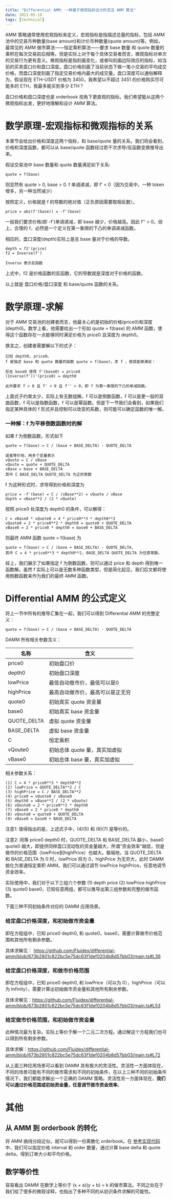 ```yaml
---
title: "Differential AMM: 一种基于微观指标设计的灵活 AMM 算法"
date: 2021-05-19
tags: [technical]
---
```



AMM 策略通常使用宏观指标来定义，宏观指标是指描述总量的指标，包括 AMM 池中的交易币种数量(base amount)和计价币种数量(quote amount)等。例如，最常见的 AMM 做市算法——恒定乘积算法——要求 base 数量 和 quote 数量的乘积在每次交易前后相等。但是实际上对于每个具体交易者而言，微观指标对单次的交易行为更有意义。微观指标是指刻画变化，或者叫刻画边际效应的指标，如当前的买卖盘口价和盘口深度。盘口价格刻画了当前状态下做一笔小交易的平均成交价格，而盘口深度刻画了指定交易价格内最大的成交量。盘口深度可以通俗解释为，假设现在 ETH-USDT 价格为 3450，我希望以不超过 3451 的价格购买尽可能多的 ETH，我最多能买到多少 ETH？

盘口价格和盘口深度也是 orderbook 视角下更直观的指标。我们希望能从这两个微观指标出发，更好地理解和设计 AMM 算法。

# 数学原理-宏观指标和微观指标的关系

本章节会给出价格和深度这两个指标，和 base/quote 量的关系。我们将会看到，价格和深度函数，都可以从 base/quote 函数经过若干次求导/反函数变换推导出来。

假设交易池中 base 数量和 quote 数量满足如下关系:

```
quote = f(base)
```

则显然有 quote > 0, base > 0. f 单调递减，即 f' < 0（因为交易中，一种 token 增多，另一种当然减少）

按照定义，价格就是 f 的导数的绝对值（正负原因需要取相反数）。

```
price = abs(f'(base)) = -f'(base)
```

一般我们要求价格(即 -f')单调递减，即 base 越少，价格越高。因此 f'' > 0。综上，合理的 f，必然是一个定义在第一象限的下凸的单调递减函数。

相应的，盘口深度(depth)实际上是总 base 量对于价格的导数。 

```
depth = f2'(price)
f2 = Inverse(f') 

Inverse 表示反函数
```

上式中，f2 是价格函数的反函数，它的导数就是深度对于价格的函数。

以上就是 盘口价格/盘口深度 和 base/quote 函数的关系。

# 数学原理-求解


对于 AMM 交易池的创建者而言，他最关心的是初始的价格(price0)和深度(depth0)。数学上看，他需要给出一个形如 quote = f(base) 的 AMM 函数，使得这个函数存在一点能够同时满足价格为 price0 且深度为 depth0。  

换言之，创建者需要解以下的式子：

```
已知 depth0, price0。
f 是描述 base 和 quote 数量的函数 quote = f(base)，求 f ，使其能够满足：

存在 base0 使得 f'(base0) = price0
(Inverse(f'))'(price0) = depth0

此外要求 f > 0 且 f' < 0 且 f'' > 0，即 f 为第一象限的下凸的单减函数。
```

上面式子约束太少，实际上有无数组解。f 可以是倒数函数，f 可以是更一般的双曲函数，f 可以是指数函数，f 可以是幂函数。但是下一节我们会看到，如果我们指定某种具体的 f 形式并且控制可以改变的系数，则可能可以确定函数的唯一解。

### 一种解：f 为平移倒数函数时的解 

如果 f 为倒数函数，形式如下

```
quote = f(base) = C / (base + BASE_DELTA) - QUOTE_DELTA 

或者等价地，用多个变量表示
vQuote = C / vBase
vQoute = quote + QUOTE_DELTA
vBase = base + BASE_DELTA
其中 C BASE_DELTA QUOTE_DELTA 为正的常数
```

f 为这种形式时，求导得到价格和深度为

```
price = -f'(base) = C / (vBase**2) = vQuote / vBase
depth = vBase**2 / (2 * vQuote)
```

按照 price0 处深度为 depth0 的条件，可以解得：

```
C = vBase0 * vQuote0 = 4 * price0**3 * depth0**2
vQuote0 = 2 * price0**2 * depth0 = quote0 + QUOTE_DELTA
vBase0 = 2 * price0 * depth0 = base0 + BASE_DELTA
```

则最终 AMM 函数 quote = f(base) 为

```
quote = f(base) = C / (base + BASE_DELTA) - QUOTE_DELTA,
其中 C = 4 * price0**3 * depth0**2, BASE_DELTA QUOTE_DELTA 为任意常数。
```

综上，我们展示了如果指定 f 为倒数函数，则可以通过 price 和 depth 得到唯一函数解。虽然 f 实际上可以是无数多种函数类型，但是简化起见，我们后文都将使用倒数函数来作为我们的最终 AMM 函数。

# Differential AMM 的公式定义

将上一节中所有的推导汇集在一起，我们可以得到 Differential AMM 的完整定义：

```
quote = f(base) = C / (base + BASE_DELTA) - QUOTE_DELTA
```

DAMM 所有相关参数含义：

| 名称 | 含义 |
| --- | --- | 
| price0 | 初始盘口价 |
| depth0 |  初始盘口深度 |
| lowPrice |  最低自动做市价，最低可以是0 |
| highPrice |  最高自动做市价，最高可以是正无穷 |
| quote0 |  初始真实 quote 资金量 |
| base0 |  初始真实 base 资金量 |
| QUOTE_DELTA |  虚拟 quote 资金量 |
| BASE_DELTA |  虚拟 base 资金量 |
| C |  恒定乘积 |
| vQoute0  | 初始总体 quote 量，真实加虚拟 |
| vBase0 | 初始总体 base 量，真实加虚拟 |

相关参数关系：

```
(1) C = 4 * price0**3 * depth0**2
(2) lowPrice = QUOTE_DELTA**2 / C
(3) highPrice = C / BASE_DELTA**2
(4) price0 = vQuote0 / vBase0
(5) depth0 = vBase**2 / (2 * vQuote)
(6) vQoute0 = 2 * price0**2 * depth0
(7) vBase0 = 2 * price0 * depth0
(8) vQoute0 = quote0 + QUOTE_DELTA
(9) vBase0 = base0 + BASE_DELTA
```

注意1: 值得指出的是，上述式子中，(4)(5) 和 (6)(7) 是等价的。

注意2: 同等 price0 depth0 时，QUOTE\_DELTA 和 BASE\_DELTA 越小，base0 quote0 越大，即提供同样盘口流动性的资金量越大，所谓“资金效率”越低，但是做市的价格范围（lowPrice到highPrice）也越大。极端地，当 QUOTE\_DELTA 和 BASE\_DELTA 为 0 时，lowPrice 将为 0，highPrice 为无穷大，此时 DAMM 蜕化为普通恒定乘积 AMM。我们可以通过调节 lowPrice highPrice，任意地调节资金效率。

实际使用中，我们对于以下三组六个参数 (1) depth price (2) lowPrice highPrice (3) quote0 base0，已知任意两组，都可以推导出第三组参数和完整的做市函数。

下面三种不同初始条件对应的 DAMM 应用场景。

### 给定盘口价格深度，和初始做市资金量

即在方程组中，已知 price0 depth0, 和 quote0，base0，需要计算做市价格范围和其他所有剩余参数。

具体求解见： <https://github.com/Fluidex/differential-amm/blob/673b2801c822bc5e75dc63f1def0204b8d57bb03/main.ts#L39>

### 给定盘口价格深度，和做市价格范围

即在方程组中，已知 price0 depth0, 和 lowPrice（可以为 0），highPrice（可以为  Infinity），需要计算出初始做市资金量和其他所有剩余参数。

具体求解见：<https://github.com/Fluidex/differential-amm/blob/673b2801c822bc5e75dc63f1def0204b8d57bb03/main.ts#L53>

### 给定做市价格范围，和初始做市资金量

此种情况最为复杂。实际上等价于解一个二元二次方程。通过解这个方程我们也可以得到所有剩余参数。

具体求解：<https://github.com/Fluidex/differential-amm/blob/673b2801c822bc5e75dc63f1def0204b8d57bb03/main.ts#L72>

从上面三种应用场景可以看到 DAMM 具有极大的灵活性。灵活性一方面体现在，不同的场景可能有不同的做市需求和不同的初始条件，在以上三种不同的初始条件情况下，我们都能求解出一个正确的 DAMM 策略。灵活性另一方面体现在，**我们可以通过价格范围或初始资金量，任意调节做市资金效率**。




# 其他 

## 从 AMM 到 orderbook 的转化

将 AMM 曲线分段近似，就可以得到一份离散化 orderbook。在 [参考实现代码](https://github.com/Fluidex/differential-amm/blob/673b2801c822bc5e75dc63f1def0204b8d57bb03/main.ts#L156) 中，我们可以指定价格 interval 和 order 数量，通过计算 base delta 和 quote delta，得到订单大小和平均价格。

## 数学等价性

容易看出 DAMM 在数学上等价于 (x + a)(y + b) = k 的做市算法。不同之处在于我们给了很多的微观诠释，也指出了多种不同的从初识条件求解的可能性。



